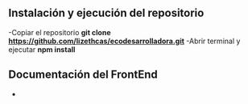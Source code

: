 ## Instalación y ejecución del repositorio
-Copiar el repositorio **git clone https://github.com/lizethcas/ecodesarrolladora.git**
-Abrir terminal y ejecutar **npm install**

## Documentación del FrontEnd
-